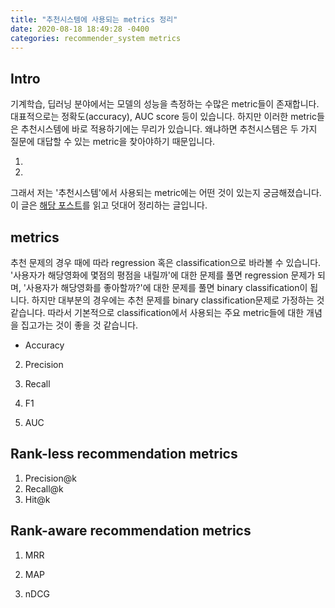 ```yaml
---
title: "추천시스템에 사용되는 metrics 정리"
date: 2020-08-18 18:49:28 -0400
categories: recommender_system metrics
---
```


## Intro ##
기계학습, 딥러닝 분야에서는 모델의 성능을 측정하는 수많은 metric들이 존재합니다.
대표적으로는 정확도(accuracy), AUC score 등이 있습니다.
하지만 이러한 metric들은 추천시스템에 바로 적용하기에는 무리가 있습니다.
왜냐하면 추천시스템은 두 가지 질문에 대답할 수 있는 metric을 찾아야하기 때문입니다.

1. 
2.

그래서 저는 '추천시스템'에서 사용되는 metric에는 어떤 것이 있는지 궁금해졌습니다.
이 글은 [해당 포스트](https://medium.com/swlh/rank-aware-recsys-evaluation-metrics-5191bba16832)를 읽고 덧대어 정리하는 글입니다.


## metrics ##
추천 문제의 경우 때에 따라 regression 혹은 classification으로 바라볼 수 있습니다.
'사용자가 해당영화에 몇점의 평점을 내릴까'에 대한 문제를 풀면 regression 문제가 되며, '사용자가 해당영화를 좋아할까?'에 대한 문제를 풀면 binary classification이 됩니다.
하지만 대부분의 경우에는 추천 문제를 binary classification문제로 가정하는 것 같습니다.
따라서 기본적으로 classification에서 사용되는 주요 metric들에 대한 개념을 집고가는 것이 좋을 것 같습니다.

- Accuracy

2. Precision

3. Recall

4. F1

5. AUC

## Rank-less recommendation metrics ##
1. Precision@k
2. Recall@k
3. Hit@k

## Rank-aware recommendation metrics ##
1. MRR

2. MAP

3. nDCG
